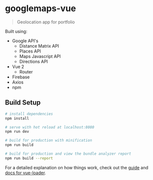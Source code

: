# googlemaps-vue

> Geolocation app for portfolio

Built using:
- Google API's
    - Distance Matrix API
    - Places API
    - Maps Javascript API
    - Directions API
- Vue 2
    - Router
- Firebase
- Axios
- npm

## Build Setup

``` bash
# install dependencies
npm install

# serve with hot reload at localhost:8080
npm run dev

# build for production with minification
npm run build

# build for production and view the bundle analyzer report
npm run build --report
```

For a detailed explanation on how things work, check out the [guide](http://vuejs-templates.github.io/webpack/) and [docs for vue-loader](http://vuejs.github.io/vue-loader).
